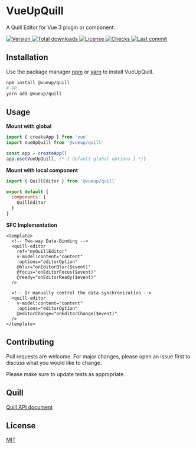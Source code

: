 # VueUpQuill

A Quill Editor for Vue 3 plugin or component.
<p>
  <a href="https://www.npmjs.com/package/@vueup/quill" title="Version">
    <img src="https://img.shields.io/npm/v/@vueup/quill?color=blue" alt="Version">
  </a>
  <a href="https://www.npmjs.com/package/@vueup/quill" title="Total downloads">
    <img src="https://img.shields.io/npm/dt/@vueup/quill" alt="Total downloads">
  </a>
  <a href="https://www.npmjs.com/package/@vueup/quill" title="License">
    <img src="https://img.shields.io/npm/l/@vueup/quill?color=orange" alt="License">
  </a>
  <a href="https://www.npmjs.com/package/@vueup/quill" title="Checks">
    <img src="https://img.shields.io/github/checks-status/vueup/vueup-quill/master?logo=github" alt="Checks">
  </a>
  <a href="https://www.npmjs.com/package/@vueup/quill" title="Last commit">
    <img src="https://img.shields.io/github/last-commit/vueup/vueup-quill?logo=github" alt="Last commit">
  </a>
 </p>

## Installation

Use the package manager [npm](https://www.npmjs.com/) or [yarn](https://yarnpkg.com/) to install VueUpQuill.

``` bash
npm install @vueup/quill
# OR
yarn add @vueup/quill
```

## Usage

**Mount with global**

``` javascript
import { createApp } from 'vue'
import VueUpQuill from '@vueup/quill'

const app = createApp()
app.use(VueUpQuill, /* { default global options } */)

```

**Mount with local component**

```javascript
import { QuillEditor } from '@vueup/quill'

export default {
  components: {
    QuillEditor
  }
}

```

**SFC Implementation**

``` vue
<template>
  <!-- Two-way Data-Binding -->
  <quill-editor
    ref="myQuillEditor"
    v-model:content="content"
    :options="editorOption"
    @blur="onEditorBlur($event)"
    @focus="onEditorFocus($event)"
    @ready="onEditorReady($event)"
  />

  <!-- Or manually control the data synchronization -->
  <quill-editor
    v-model:content="content"
    :options="editorOption"
    @editorChange="onEditorChange($event)"
  />
</template>
```

## Contributing
Pull requests are welcome. For major changes, please open an issue first to discuss what you would like to change.

Please make sure to update tests as appropriate.

## Quill
[Quill API document](https://quilljs.com/docs/quickstart/)

## License
[MIT](https://choosealicense.com/licenses/mit/)
